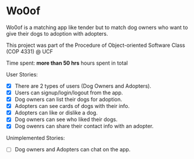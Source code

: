 # Wo0of

Wo0of is a matching app like tender but to match dog owners who want to give their dogs to adoption with adopters.

This project was part of the Procedure of Object-oriented Software Class (COP 4331) @ UCF

Time spent: **more than 50 hrs** hours spent in total

User Stories:
 - [x] There are 2 types of users (Dog Owners and Adopters).
 - [x] Users can signup/login/logout from the app.
 - [x] Dog owners can list their dogs for adoption.
 - [x] Adopters can see cards of dogs with their info.
 - [x] Adopters can like or dislike a dog.
 - [x] Dog owners can see who liked their dogs.
 - [x] Dog owenrs can share their contact info with an adopter.

Unimplemented Stories:
- [ ] Dog owners and Adopters can chat on the app.
